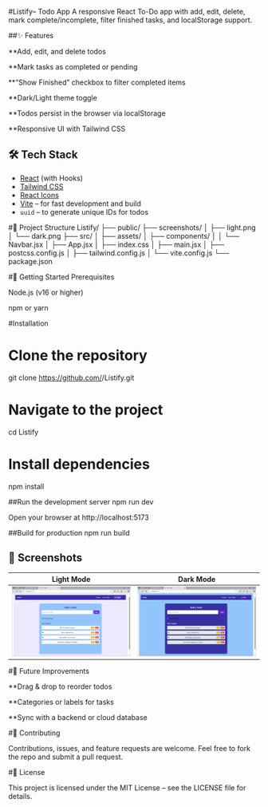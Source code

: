 #Listify– Todo App
A responsive React To-Do app with add, edit, delete, mark complete/incomplete, filter finished tasks, and localStorage support.

##✨ Features

**Add, edit, and delete todos

**Mark tasks as completed or pending

**“Show Finished” checkbox to filter completed items

**Dark/Light theme toggle

**Todos persist in the browser via localStorage

**Responsive UI with Tailwind CSS

## 🛠️ Tech Stack

- [React](https://react.dev/) (with Hooks)  
- [Tailwind CSS](https://tailwindcss.com/)  
- [React Icons](https://react-icons.github.io/react-icons/)  
- [Vite](https://vitejs.dev/) – for fast development and build  
- `uuid` – to generate unique IDs for todos

#📂 Project Structure
Listify/
├── public/
├── screenshots/
│   ├── light.png
│   └── dark.png
├── src/
│   ├── assets/
│   ├── components/
│   │   └── Navbar.jsx
│   ├── App.jsx
│   ├── index.css
│   ├── main.jsx
│   ├── postcss.config.js
│   ├── tailwind.config.js
│   └── vite.config.js
└── package.json

#🚀 Getting Started
Prerequisites

Node.js
 (v16 or higher)

npm or yarn

#Installation
# Clone the repository
git clone https://github.com/<your-username>/Listify.git

# Navigate to the project
cd Listify

# Install dependencies
npm install

##Run the development server
npm run dev


Open your browser at http://localhost:5173

##Build for production
npm run build

## 📸 Screenshots

| Light Mode | Dark Mode |
|------------|-----------|
| ![Light Mode](./screenshots/light.png) | ![Dark Mode](./screenshots/dark.png) |


#📝 Future Improvements

**Drag & drop to reorder todos

**Categories or labels for tasks

**Sync with a backend or cloud database

#🤝 Contributing

Contributions, issues, and feature requests are welcome.
Feel free to fork the repo and submit a pull request.

#📄 License

This project is licensed under the MIT License – see the LICENSE
 file for details.

